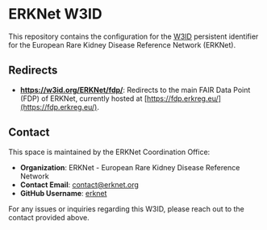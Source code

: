 # ERKNet W3ID

This repository contains the configuration for the [W3ID](https://w3id.org) persistent identifier for the European Rare Kidney Disease Reference Network (ERKNet).

## Redirects

- **https://w3id.org/ERKNet/fdp/**: Redirects to the main FAIR Data Point (FDP) of ERKNet, currently hosted at [https://fdp.erkreg.eu/](https://fdp.erkreg.eu/).

## Contact

This space is maintained by the ERKNet Coordination Office:

- **Organization**: ERKNet - European Rare Kidney Disease Reference Network
- **Contact Email**: contact@erknet.org
- **GitHub Username**: [erknet](https://github.com/erknet)

For any issues or inquiries regarding this W3ID, please reach out to the contact provided above.
